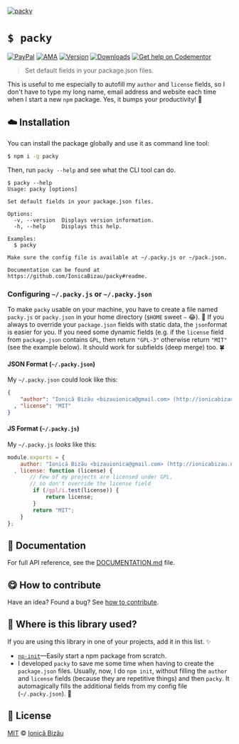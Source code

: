 
[![packy](http://i.imgur.com/fDrtuz7.png)](#)

# `$ packy`

 [![PayPal](https://img.shields.io/badge/%24-paypal-f39c12.svg)][paypal-donations] [![AMA](https://img.shields.io/badge/ask%20me-anything-1abc9c.svg)](https://github.com/IonicaBizau/ama) [![Version](https://img.shields.io/npm/v/packy.svg)](https://www.npmjs.com/package/packy) [![Downloads](https://img.shields.io/npm/dt/packy.svg)](https://www.npmjs.com/package/packy) [![Get help on Codementor](https://cdn.codementor.io/badges/get_help_github.svg)](https://www.codementor.io/johnnyb?utm_source=github&utm_medium=button&utm_term=johnnyb&utm_campaign=github)

> Set default fields in your package.json files.


This is useful to me especially to autofill my `author` and
`license` fields, so I don't have to type my long name, email
address and website each time when I start a new `npm` package.
Yes, it bumps your productivity! :rocket:


## :cloud: Installation

You can install the package globally and use it as command line tool:


```sh
$ npm i -g packy
```


Then, run `packy --help` and see what the CLI tool can do.


```
$ packy --help
Usage: packy [options]

Set default fields in your package.json files.

Options:
  -v, --version  Displays version information.
  -h, --help     Displays this help.

Examples:
  $ packy

Make sure the config file is available at ~/.packy.js or ~/pack.json.

Documentation can be found at https://github.com/IonicaBizau/packy#readme.
```

### Configuring `~/.packy.js` or `~/.packy.json`

To make `packy` usable on your machine, you have to create a
file named `packy.js` or `packy.json` in your home directory
(`$HOME` sweet `~` :joy:). :house_with_garden: If you always to override your
`package.json` fields with static data, the `json`format is easier for
you. If you need some dynamic fields (e.g. if the `license` field
from `package.json` contains `GPL`, then return `"GPL-3"`
otherwise return `"MIT"` (see the example below).
It should work for subfields (deep merge) too. :four_leaf_clover:

#### JSON Format (`~/.packy.json`)

My `~/.packy.json` could look like this:

```json
{
    "author": "Ionică Bizău <bizauionica@gmail.com> (http://ionicabizau.net)"
  , "license": "MIT"
}
```
#### JS Format (`~/.packy.js`)

My `~/.packy.js` *looks* like this:

```js
module.exports = {
    author: "Ionică Bizău <bizauionica@gmail.com> (http://ionicabizau.net)"
  , license: function (license) {
       // Few of my projects are licensed under GPL,
       // so don't override the license field
        if (/gpl/i.test(license)) {
            return license;
        }
        return "MIT";
    }
};
```

## :memo: Documentation

For full API reference, see the [DOCUMENTATION.md][docs] file.

## :yum: How to contribute
Have an idea? Found a bug? See [how to contribute][contributing].

## :dizzy: Where is this library used?
If you are using this library in one of your projects, add it in this list. :sparkles:


 - [`np-init`](https://github.com/IonicaBizau/np-init#readme)—Easily start a npm package from scratch.
 - I developed `packy` to save me some time when having to create
    the `package.json` files. Usually, now, I do `npm init`, without
    filling the `author` and `license` fields (because they are repetitive
    things) and then `packy`. It automagically fills the additional
    fields from my config file (`~/.packy.json`). :sparkling_heart:


## :scroll: License

[MIT][license] © [Ionică Bizău][website]

[paypal-donations]: https://www.paypal.com/cgi-bin/webscr?cmd=_s-xclick&hosted_button_id=RVXDDLKKLQRJW
[donate-now]: http://i.imgur.com/6cMbHOC.png

[license]: http://showalicense.com/?fullname=Ionic%C4%83%20Biz%C4%83u%20%3Cbizauionica%40gmail.com%3E%20(http%3A%2F%2Fionicabizau.net)&year=2015#license-mit
[website]: http://ionicabizau.net
[contributing]: /CONTRIBUTING.md
[docs]: /DOCUMENTATION.md
